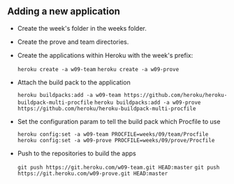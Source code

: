 ## Adding a new application
- Create the week's folder in the weeks folder.
- Create the prove and team directories.
- Create the applications within Heroku with the week's prefix:
  
  `heroku create -a w09-team`
  `heroku create -a w09-prove`

- Attach the build pack to the application

  `heroku buildpacks:add -a w09-team https://github.com/heroku/heroku-buildpack-multi-procfile`
  `heroku buildpacks:add -a w09-prove https://github.com/heroku/heroku-buildpack-multi-procfile`

- Set the configuration param to tell the build pack which Procfile to use

  `heroku config:set -a w09-team PROCFILE=weeks/09/team/Procfile`
  `heroku config:set -a w09-prove PROCFILE=weeks/09/prove/Procfile`

- Push to the repositories to build the apps

  `git push https://git.heroku.com/w09-team.git HEAD:master`
  `git push https://git.heroku.com/w09-prove.git HEAD:master`

